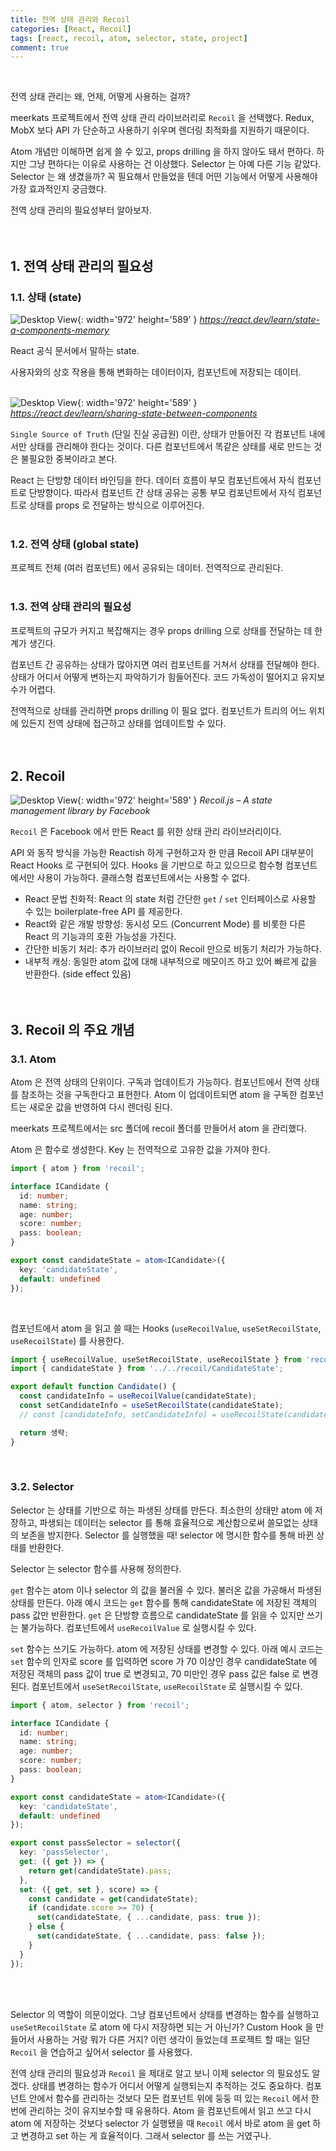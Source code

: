 ```yaml
---
title: 전역 상태 관리와 Recoil
categories: [React, Recoil]
tags: [react, recoil, atom, selector, state, project]
comment: true
---
```


<br />

전역 상태 관리는 왜, 언제, 어떻게 사용하는 걸까?

meerkats 프로젝트에서 전역 상태 관리 라이브러리로 `Recoil` 을 선택했다. Redux, MobX 보다 API 가 단순하고 사용하기 쉬우며 렌더링 최적화를 지원하기 때문이다.

Atom 개념만 이해하면 쉽게 쓸 수 있고, props drilling 을 하지 않아도 돼서 편하다. 하지만 그냥 편하다는 이유로 사용하는 건 이상했다. Selector 는 아예 다른 기능 같았다. Selector 는 왜 생겼을까? 꼭 필요해서 만들었을 텐데 어떤 기능에서 어떻게 사용해야 가장 효과적인지 궁금했다.

전역 상태 관리의 필요성부터 알아보자.
<br />
<br />
<br />

## 1. 전역 상태 관리의 필요성

### 1.1. 상태 (state)

![Desktop View](/assets/img/2023-06/2023-06-16-2-1.png){: width='972' height='589' }
_https://react.dev/learn/state-a-components-memory_

React 공식 문서에서 말하는 state.

사용자와의 상호 작용을 통해 변화하는 데이터이자, 컴포넌트에 저장되는 데이터.
<br />
<br />

![Desktop View](/assets/img/2023-06/2023-06-16-2-2.png){: width='972' height='589' }
_https://react.dev/learn/sharing-state-between-components_

`Single Source of Truth` (단일 진실 공급원) 이란, 상태가 만들어진 각 컴포넌트 내에서만 상태를 관리해야 한다는 것이다. 다른 컴포넌트에서 똑같은 상태를 새로 만드는 것은 불필요한 중복이라고 본다.

React 는 단방향 데이터 바인딩을 한다. 데이터 흐름이 부모 컴포넌트에서 자식 컴포넌트로 단방향이다. 따라서 컴포넌트 간 상태 공유는 공통 부모 컴포넌트에서 자식 컴포넌트로 상태를 props 로 전달하는 방식으로 이루어진다.
<br />
<br />

### 1.2. 전역 상태 (global state)

프로젝트 전체 (여러 컴포넌트) 에서 공유되는 데이터. 전역적으로 관리된다.
<br />
<br />

### 1.3. 전역 상태 관리의 필요성

프로젝트의 규모가 커지고 복잡해지는 경우 props drilling 으로 상태를 전달하는 데 한계가 생긴다.

컴포넌트 간 공유하는 상태가 많아지면 여러 컴포넌트를 거쳐서 상태를 전달해야 한다. 상태가 어디서 어떻게 변하는지 파악하기가 힘들어진다. 코드 가독성이 떨어지고 유지보수가 어렵다.

전역적으로 상태를 관리하면 props drilling 이 필요 없다. 컴포넌트가 트리의 어느 위치에 있든지 전역 상태에 접근하고 상태를 업데이트할 수 있다.
<br />
<br />
<br />

## 2. Recoil

![Desktop View](/assets/img/2023-06/2023-06-16-2-3.webp){: width='972' height='589' }
_Recoil.js – A state management library by Facebook_

`Recoil` 은 Facebook 에서 만든 React 를 위한 상태 관리 라이브러리이다.

API 와 동작 방식을 가능한 Reactish 하게 구현하고자 한 만큼 Recoil API 대부분이 React Hooks 로 구현되어 있다. Hooks 을 기반으로 하고 있으므로 함수형 컴포넌트에서만 사용이 가능하다. 클래스형 컴포넌트에서는 사용할 수 없다.

- React 문법 친화적: React 의 state 처럼 간단한 `get` / `set` 인터페이스로 사용할 수 있는 boilerplate-free API 를 제공한다.
- React와 같은 개발 방향성: 동시성 모드 (Concurrent Mode) 를 비롯한 다른 React 의 기능과의 호환 가능성을 가진다.
- 간단한 비동기 처리: 추가 라이브러리 없이 Recoil 만으로 비동기 처리가 가능하다.
- 내부적 캐싱: 동일한 atom 값에 대해 내부적으로 메모이즈 하고 있어 빠르게 값을 반환한다. (side effect 있음)
  <br />
  <br />
  <br />

## 3. Recoil 의 주요 개념

### 3.1. Atom

Atom 은 전역 상태의 단위이다. 구독과 업데이트가 가능하다. 컴포넌트에서 전역 상태를 참조하는 것을 구독한다고 표현한다. Atom 이 업데이트되면 atom 을 구독한 컴포넌트는 새로운 값을 반영하여 다시 렌더링 된다.

meerkats 프로젝트에서는 src 폴더에 recoil 폴더를 만들어서 atom 을 관리했다.

Atom 은 함수로 생성한다. Key 는 전역적으로 고유한 값을 가져야 한다.

```typescript
import { atom } from 'recoil';

interface ICandidate {
  id: number;
  name: string;
  age: number;
  score: number;
  pass: boolean;
}

export const candidateState = atom<ICandidate>({
  key: 'candidateState',
  default: undefined
});
```

<br />

컴포넌트에서 atom 을 읽고 쓸 때는 Hooks (`useRecoilValue`, `useSetRecoilState`, `useRecoilState`) 를 사용한다.

```typescript
import { useRecoilValue, useSetRecoilState, useRecoilState } from 'recoil';
import { candidateState } from '../../recoil/CandidateState';

export default function Candidate() {
  const candidateInfo = useRecoilValue(candidateState);
  const setCandidateInfo = useSetRecoilState(candidateState);
  // const [candidateInfo, setCandidateInfo] = useRecoilState(candidateState);

  return 생략;
}
```

<br />

### 3.2. Selector

Selector 는 상태를 기반으로 하는 파생된 상태를 만든다. 최소한의 상태만 atom 에 저장하고, 파생되는 데이터는 selector 를 통해 효율적으로 계산함으로써 쓸모없는 상태의 보존을 방지한다. Selector 를 실행했을 때! selector 에 명시한 함수를 통해 바뀐 상태를 반환한다.

Selector 는 selector 함수를 사용해 정의한다.

`get` 함수는 atom 이나 selector 의 값을 불러올 수 있다. 불러온 값을 가공해서 파생된 상태를 만든다. 아래 예시 코드는 `get` 함수를 통해 candidateState 에 저장된 객체의 pass 값만 반환한다. `get` 은 단방향 흐름으로 candidateState 를 읽을 수 있지만 쓰기는 불가능하다. 컴포넌트에서 `useRecoilValue` 로 실행시킬 수 있다.

`set` 함수는 쓰기도 가능하다. atom 에 저장된 상태를 변경할 수 있다. 아래 예시 코드는 `set` 함수의 인자로 score 를 입력하면 score 가 70 이상인 경우 candidateState 에 저장된 객체의 pass 값이 true 로 변경되고, 70 미만인 경우 pass 값은 false 로 변경된다. 컴포넌트에서 `useSetRecoilState`, `useRecoilState` 로 실행시킬 수 있다.

```typescript
import { atom, selector } from 'recoil';

interface ICandidate {
  id: number;
  name: string;
  age: number;
  score: number;
  pass: boolean;
}

export const candidateState = atom<ICandidate>({
  key: 'candidateState',
  default: undefined
});

export const passSelector = selector({
  key: 'passSelector',
  get: ({ get }) => {
    return get(candidateState).pass;
  },
  set: ({ get, set }, score) => {
    const candidate = get(candidateState);
    if (candidate.score >= 70) {
      set(candidateState, { ...candidate, pass: true });
    } else {
      set(candidateState, { ...candidate, pass: false });
    }
  }
});
```

<br />
<br />

Selector 의 역할이 의문이었다. 그냥 컴포넌트에서 상태를 변경하는 함수를 실행하고 `useSetRecoilState` 로 atom 에 다시 저장하면 되는 거 아닌가? Custom Hook 을 만들어서 사용하는 거랑 뭐가 다른 거지? 이런 생각이 들었는데 프로젝트 할 때는 일단 `Recoil` 을 연습하고 싶어서 selector 를 사용했다.

전역 상태 관리의 필요성과 `Recoil` 을 제대로 알고 보니 이제 selector 의 필요성도 알겠다. 상태를 변경하는 함수가 어디서 어떻게 실행되는지 추적하는 것도 중요하다. 컴포넌트 안에서 함수를 관리하는 것보다 모든 컴포넌트 위에 둥둥 떠 있는 `Recoil` 에서 한 번에 관리하는 것이 유지보수할 때 유용하다. Atom 을 컴포넌트에서 읽고 쓰고 다시 atom 에 저장하는 것보다 selector 가 실행됐을 때 `Recoil` 에서 바로 atom 을 get 하고 변경하고 set 하는 게 효율적이다.
그래서 selector 를 쓰는 거였구나.
